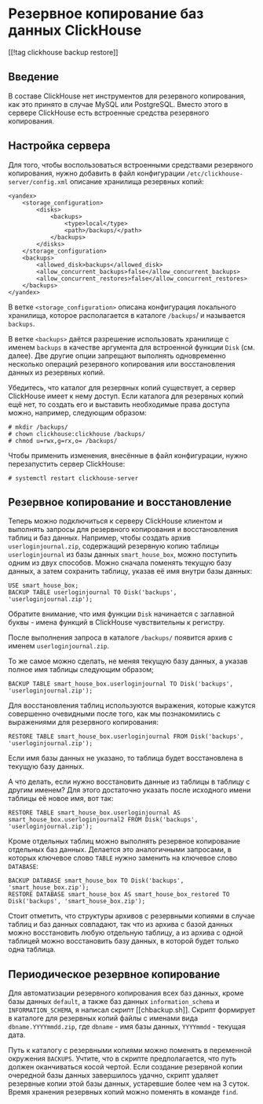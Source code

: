 Резервное копирование баз данных ClickHouse
===========================================

[[!tag clickhouse backup restore]]

Введение
--------

В составе ClickHouse нет инструментов для резервного копирования, как это принято в случае MySQL или PostgreSQL. Вместо этого в сервере ClickHouse есть встроенные средства резервного копирования.

Настройка сервера
-----------------

Для того, чтобы воспользоваться встроенными средствами резервного копирования, нужно добавить в файл конфигурации `/etc/clickhouse-server/config.xml` описание хранилища резервных копий:

    <yandex>
        <storage_configuration>
            <disks>
                <backups>
                    <type>local</type>
                    <path>/backups/</path>
                </backups>
            </disks>
        </storage_configuration>
        <backups>
            <allowed_disk>backups</allowed_disk>
            <allow_concurrent_backups>false</allow_concurrent_backups>
            <allow_concurrent_restores>false</allow_concurrent_restores>
        </backups>
    </yandex>

В ветке `<storage_configuration>` описана конфигурация локального хранилища, которое располагается в каталоге `/backups`/ и называется `backups`.

В ветке `<backups>` даётся разрешение использовать хранилище с именем `backups` в качестве аргумента для встроенной функции `Disk` (см. далее). Две другие опции запрещают выполнять одновременно несколько операций резервного копирования или восстановления данных из резервных копий.

Убедитесь, что каталог для резервных копий существует, а сервер ClickHouse имеет к нему доступ. Если каталога для резервных копий ещё нет, то создать его и выставить необходимые права доступа можно, например, следующим образом:

    # mkdir /backups/
    # chown clickhouse:clickhouse /backups/
    # chmod u=rwx,g=rx,o= /backups/

Чтобы применить изменения, внесённые в файл конфигурации, нужно перезапустить сервер ClickHouse:

    # systemctl restart clickhouse-server

Резервное копирование и восстановление
--------------------------------------

Теперь можно подключиться к серверу ClickHouse клиентом и выполнять запросы для резервного копирования и восстановления таблиц и баз данных. Например, чтобы создать архив `userloginjournal.zip`, содержащий резервную копию таблицы `userloginjournal` из базы данных `smart_house_box`, можно поступить одним из двух способов. Можно сначала поменять текущую базу данных, а затем сохранить таблицу, указав её имя внутри базы данных:

    USE smart_house_box;
    BACKUP TABLE userloginjournal TO Disk('backups', 'userloginjournal.zip');

Обратите внимание, что имя функции `Disk` начинается с заглавной буквы - имена функций в ClickHouse чувствительны к регистру.

После выполнения запроса в каталоге `/backups/` появится архив с именем `userloginjournal.zip`.

То же самое можно сделать, не меняя текущую базу данных, а указав полное имя таблицы следующим образом;

    BACKUP TABLE smart_house_box.userloginjournal TO Disk('backups', 'userloginjournal.zip');

Для восстановления таблиц используются выражения, которые кажутся совершенно очевидными после того, как мы познакомились с выражениями для резервного копирования:

    RESTORE TABLE smart_house_box.userloginjournal FROM Disk('backups', 'userloginjournal.zip');

Если имя базы данных не указано, то таблица будет восстановлена в текущую базу данных.

А что делать, если нужно восстановить данные из таблицы в таблицу с другим именем? Для этого достаточно указать после исходного имени таблицы её новое имя, вот так:

    RESTORE TABLE smart_house_box.userloginjournal AS smart_house_box.userloginjournal2 FROM Disk('backups', 'userloginjournal.zip');

Кроме отдельных таблиц можно выполнять резервное копирование отдельных баз данных. Делается это аналогичными запросами, в которых ключевое слово `TABLE` нужно заменить на ключевое слово `DATABASE`:

    BACKUP DATABASE smart_house_box TO Disk('backups', 'smart_house_box.zip');
    RESTORE DATABASE smart_house_box AS smart_house_box_restored TO Disk('backups', 'smart_house_box.zip');

Стоит отметить, что структуры архивов с резервными копиями в случае таблиц и баз данных совпадают, так что из архива с базой данных можно восстановить любую отдельную таблицу, а из архива с одной таблицей можно восстановить базу данных, в которой будет только одна таблица.

Периодическое резервное копирование
-----------------------------------

Для автоматизации резервного копирования всех баз данных, кроме базы данных `default`, а также баз данных `information_schema` и `INFORMATION_SCHEMA`, я написал скрипт [[chbackup.sh]]. Скрипт формирует в каталоге для резервных копий файлы с именами вида `dbname.YYYYmmdd.zip`, где `dbname` - имя базы данных, `YYYYmmdd` - текущая дата.

Путь к каталогу с резервными копиями можно поменять в переменной окружения `BACKUPS`. Учтите, что в скрипте предполагается, что путь должен оканчиваться косой чертой. Если создание резервной копии очередной базы данных завершилось удачно, скрипт удаляет резервные копии этой базы данных, устаревшие более чем на 3 суток. Время хранения резервных копий можно поменять в команде `find`.
